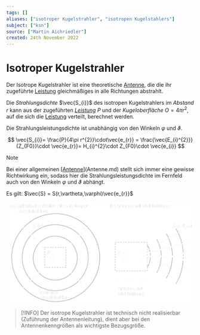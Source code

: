 ```yaml
---
tags: []
aliases: ["isotroper Kugelstrahler", "isotropen Kugelstahlers"]
subject: ["ksn"]
source: ["Martin Aichriedler"]
created: 24th November 2022
---
```


# Isotroper Kugelstrahler

Der Isotrope Kugelstrahler ist eine theoretische [Antenne](Antenne.md), die die ihr zugeführte [Leistung](../Elektrotechnik/elektrische%20Leistung.md) gleichmäßiges in alle Richtungen abstrahlt.

Die *Strahlungsdichte* $\vec{S_{i}}$ des isotropen Kugelstrahlers im *Abstand* $r$ kann aus der zugeführten *[Leistung](../Elektrotechnik/elektrische%20Leistung.md)* $P$ und der *Kugeloberfläche* $O = 4\pi r^{2}$, auf die sich die [Leistung](../Elektrotechnik/elektrische%20Leistung.md) verteilt, berechnet werden.

Die Strahlungsleistungsdichte ist unabhängig von den Winkeln $\varphi$ und $\vartheta$.

$$
\vec{S_{i}}= \frac{P}{4\pi r^{2}}\cdot\vec{e_{r}} = \frac{\vec{E_{i}^{2}}}{Z_{F0}}\cdot \vec{e_{r}}= H_{i}^{2}\cdot Z_{F0}\cdot \vec{e_{i}}
$$

> [!NOTE]  
> Bei einer allgemeinen [[Antenne](Antenne.md)](Antenne.md) stellt sich immer eine gewisse Richtwirkung ein, sodass hier die Strahlungsleistungsdichte im Fernfeld auch von den Winkeln $\varphi$ und $\vartheta$ abhängt.

Es gilt: $\vec{S} = S(r,\vartheta,\varphi)\vec{e_{r}}$

![Ant_Richtwirkung_iso](assets/Ant_Richtwirkung_iso.png)

> [!INFO] Der isotrope Kugelstrahler ist technisch nicht realisierbar (Zuführung der Antennenleitung), dient aber bei den Antennenkenngrößen als wichtigste Bezugsgröße.
